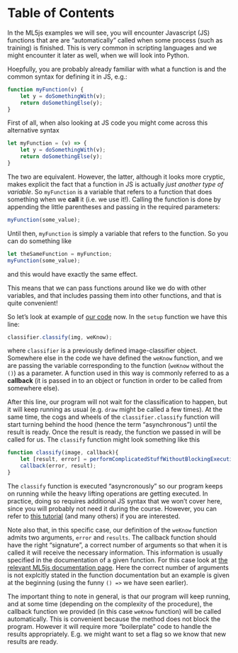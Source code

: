 # Table of Contents



In the ML5js examples we will see, you will encounter Javascript (JS) functions that are are &ldquo;automatically&rdquo; called when some process (such as training) is finished. This is very common in scripting languages and we might encounter it later as well, when we will look into Python.

Hoepfully, you are probably already familiar with what a function is and the common syntax for defining it in JS, e.g.:

```JavaScript
function myFunction(v) {
    let y = doSomethingWith(v);
    return doSomethingElse(y);
}
```

First of all, when also looking at JS code you might come across this alternative syntax

```JavaScript
let myFunction = (v) => {
    let y = doSomethingWith(v);
    return doSomethingElse(y);
}
```

The two are equivalent. However, the latter, although it looks more cryptic, makes explicit the fact that a function in JS is actually *just another type of variable*.
So `myFunction` is a variable that refers to a function that does something when we **call** it (i.e. we use it!). Calling the function is done by appending the little parentheses and passing in the required parameters:

```JavaScript
myFunction(some_value);
```
Until then, `myFunction` is simply a variable that refers to the function. So you can do something like

```JavaScript
let theSameFunction = myFunction;
myFunction(some_value);
```

and this would have exactly the same effect.

This means that we can pass functions around like we do with other variables, and that includes passing them into other functions, and that is quite convenient!

So let&rsquo;s look at example of [our code](https://editor.p5js.org/colormotor/sketches/hhVI4e8IW) now. In the `setup` function we have this line:

```JavaScript
classifier.classify(img, weKnow);
```

where `classifier` is a previously defined image-classifier object.
Somewhere else in the code we have defined the `weKnow` function, and we are passing the variable corresponding to the function (`weKnow` without the `()`) as a parameter. A function used in this way is commonly referred to as a **callback** (it is passed in to an object or function in order to be called from somewhere else).

After this line, our program will not wait for the classification to happen, but it will keep running as usual (e.g. `draw` might be called a few times). At the same time, the cogs and wheels of the `classifier.classify` function will start turning behind the hood (hence the term &ldquo;asynchronous&rdquo;) until the result is ready. Once the result is ready,
the function we passed in will be called for us. The `classify` function might look something like this

```JavaScript
function classify(image, callback){
    let [result, error] = performComplicatedStuffWithoutBlockingExecution();
    callback(error, result);
}
```

The `classify` function is executed &ldquo;asyncronously&rdquo; so our program keeps on running while the heavy lifting operations are getting executed. In practice, doing so requires additional JS syntax that we won&rsquo;t cover here, since you will probably not need it during the course. However, you can refer to [this tutorial](https://eloquentjavascript.net/11_async.html) (and many others) if you are interested.

Note also that, in this specific case, our definition of the `weKnow` function admits two arguments, `error` and `results`. The callback function should have the right &ldquo;signature&rdquo;, a correct number of arguments so that when it is called it will receive the necessary information. This information is usually specified in the documentation of a given function. For this case look at [the relevant ML5js documentation page](https://learn.ml5js.org/#/reference/image-classifier). Here the correct number of arguments is not explcitly stated in the function documentation but an example is given at the beginning (using the funny `() =>` we have seen earlier).

The important thing to note in general, is that our program will keep running, and at some time (depending on the complexity of the procedure), the callback function we provided (in this case `weKnow` function) will be called automatically. This is convenient because the method does not block the program. However it will require more &ldquo;boilerplate&rdquo; code to handle the results appropriately. E.g. we might want to set a flag so we know that new results are ready.

